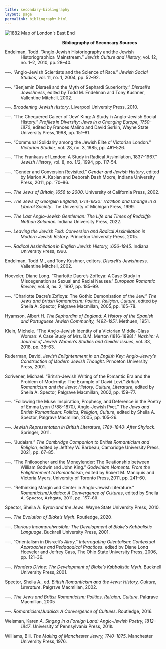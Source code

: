```yaml
---
title: secondary-bibliography
layout: page
permalink: bibliography.html
---
```


<style>
img {
     max-width: 100%;
     height: auto;
}
.hangingindent {
  padding-left: 50px ;
  text-indent: -50px ;
} 

</style>
<div class=img>
<img src="objects/east-end-1882.png"
     alt="1882 Map of London's East End"
     style="float: left; margin-right: 10px; padding-bottom:20px;" />  
</div>
&nbsp;

<p class="hangingindent">
<strong>Bibliography of Secondary Sources</strong>
</p>
<p class="hangingindent">
Endelman, Todd. “Anglo-Jewish Historiography and the Jewish Historiographical Mainstream.” <em>Jewish Culture and History</em>, vol. 12, no. 1–2, 2010, pp. 28–40.
</p>
<p class="hangingindent">
---. “Anglo-Jewish Scientists and the Science of Race.” <em>Jewish Social Studies</em>, vol. 11, no. 1, 2004, pp. 52–92.
</p>
<p class="hangingindent">
---. “Benjamin Disraeli and the Myth of Sephardi Superiority.” <em>Disraeli’s Jewishness</em>, edited by Todd M. Endelman and Tony Kushner, Vallentine Mitchell, 2002.
</p>
<p class="hangingindent">
---. <em>Broadening Jewish History</em>. Liverpool University Press, 2010.
</p>
<p class="hangingindent">
---. “The Chequered Career of ‘Jew’ King: A Study in Anglo-Jewish Social History.” <em>Profiles in Diversity: Jews in a Changing Europe, 1750-1870</em>, edited by Frances Malino and David Sorkin, Wayne State University Press, 1998, pp. 151–81.
</p>
<p class="hangingindent">
---. “Communal Solidarity among the Jewish Elite of Victorian London.” <em>Victorian Studies</em>, vol. 28, no. 3, 1985, pp. 491–526.
</p>
<p class="hangingindent">
---. “The Frankaus of London: A Study in Radical Assimilation, 1837-1967.” <em>Jewish History</em>, vol. 8, no. 1/2, 1994, pp. 117–54.
</p>
<p class="hangingindent">
---. “Gender and Conversion Revisited.” <em>Gender and Jewish History</em>, edited by Marion A. Kaplan and Deborah Dash Moore, Indiana University Press, 2011, pp. 170–86.
</p>
<p class="hangingindent">
---. <em>The Jews of Britain, 1656 to 2000</em>. University of California Press, 2002.
</p>
<p class="hangingindent">
---. <em>The Jews of Georgian England, 1714-1830: Tradition and Change in a Liberal Society</em>. The University of Michigan Press, 1999.
</p>
<p class="hangingindent">
---. <em>The Last Anglo-Jewish Gentleman: The Life and Times of Redcliffe Nathan Salaman</em>. Indiana University Press, 2022.
</p>
<p class="hangingindent">
---. <em>Leaving the Jewish Fold: Conversion and Radical Assimilation in Modern Jewish History</em>. Princeton University Press, 2015.
</p>
<p class="hangingindent">
---. <em>Radical Assimilation in English Jewish History, 1656-1945</em>. Indiana University Press, 1990.
</p>
<p class="hangingindent">
Endelman, Todd M., and Tony Kushner, editors. <em>Disraeli’s Jewishness</em>. Vallentine Mitchell, 2002.
</p>
<p class="hangingindent">
Hoeveler, Diane Long. “Charlotte Dacre’s Zofloya: A Case Study in Miscegenation as Sexual and Racial Nausea.” <em>European Romantic Review</em>, vol. 8, no. 2, 1997, pp. 185–99.
</p>
<p class="hangingindent">
---. “Charlotte Dacre’s Zofloya: The Gothic Demonization of the Jew.” <em>The Jews and British Romanticism: Politics, Religion, Culture</em>, edited by Sheila A. Spector, Palgrave Macmillan, 2005, pp. 165–78.
</p>
<p class="hangingindent">
Hyamson, Albert H. <em>The Sephardim of England: A History of the Spanish and Portuguese Jewish Community, 1492–1951</em>. Methuen, 1951.
</p>
<p class="hangingindent">
Klein, Michele. “The Anglo-Jewish Identity of a Victorian Middle-Class Woman: A Case Study of Mrs. B.M. Merton (1816-1898).” <em>Nashim: A Journal of Jewish Women’s Studies and Gender Issues</em>, vol. 33, 2018, pp. 38–63.
</p>
<p class="hangingindent">
Ruderman, David. <em>Jewish Enlightenment in an English Key: Anglo-Jewry’s Construction of Modern Jewish Thought</em>. Princeton University Press, 2001.
</p>
<p class="hangingindent">
Scrivener, Michael. “British-Jewish Writing of the Romantic Era and the Problem of Modernity: The Example of David Levi.” <em>British Romanticism and the Jews: History, Culture, Literature</em>, edited by Sheila A. Spector, Palgrave Macmillan, 2002, pp. 159–77.
</p>
<p class="hangingindent">
---. “Following the Muse: Inspiration, Prophecy, and Deference in the Poetry of Emma Lyon (1788-1870), Anglo-Jewish Poet.” <em>The Jews and British Romanticism: Politics, Religion, Culture</em>, edited by Sheila A. Spector, Palgrave Macmillan, 2005, pp. 105–26.
</p>
<p class="hangingindent">
---. <em>Jewish Representation in British Literature, 1780–1840: After Shylock</em>. Springer, 2011.
</p>
<p class="hangingindent">
---. “Judaism.” <em>The Cambridge Companion to British Romanticism and Religion</em>, edited by Jeffrey W. Barbeau, Cambridge University Press, 2021, pp. 67–85.
</p>
<p class="hangingindent">
---. “The Philosopher and the Moneylender: The Relationship between William Godwin and John King.” <em>Godwinian Moments: From the Enlightenment to Romanticism</em>, edited by Robert M. Maniquis and Victoria Myers, University of Toronto Press, 2011, pp. 241–60.
</p>
<p class="hangingindent">
---. “Rethinking Margin and Center in Anglo-Jewish Literature.” <em>Romanticism/Judaica: A Convergence of Cultures</em>, edited by Sheila A. Spector, Ashgate, 2011, pp. 157–68.
</p>
<p class="hangingindent">
Spector, Sheila A. <em>Byron and the Jews</em>. Wayne State University Press, 2010.
</p>
<p class="hangingindent">
---. <em>The Evolution of Blake’s Myth</em>. Routledge, 2020.
</p>
<p class="hangingindent">
---. <em>Glorious Incomprehensible: The Development of Blake’s Kabbalistic Language</em>. Bucknell University Press, 2001.
</p>
<p class="hangingindent">
---. “Orientalism in Disraeli’s <em>Alroy</em>.” <em>Interrogating Orientalism: Contextual Approaches and Pedagogical Practices</em>, edited by Diane Long Hoeveler and Jeffrey Cass, The Ohio State University Press, 2006, pp. 121–36.
</p>
<p class="hangingindent">
---. <em>Wonders Divine: The Development of Blake’s Kabbalistic Myth</em>. Bucknell University Press, 2001.
</p>
<p class="hangingindent">
Spector, Sheila A., ed. <em>British Romanticism and the Jews: History, Culture, Literature</em>. Palgrave Macmillan, 2002.
</p>
<p class="hangingindent">
---. <em>The Jews and British Romanticism: Politics, Religion, Culture</em>. Palgrave Macmillan, 2005.
</p>
<p class="hangingindent">
---. <em>Romanticism/Judaica: A Convergence of Cultures</em>. Routledge, 2016.
</p>
<p class="hangingindent">
Weisman, Karen <em>A. Singing in a Foreign Land: Anglo-Jewish Poetry, 1812–1847</em>. University of Pennsylvania Press, 2018.
</p>
<p class="hangingindent">
Williams, Bill. <em>The Making of Manchester Jewry, 1740–1875</em>. Manchester University Press, 1976.
</p>

&nbsp;
&nbsp;
